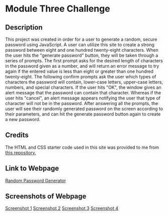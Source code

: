 # Module Three Challenge

## Description

This project was created in order for a user to generate a random, secure password using JavaScript. A user can utilize this site to create a strong password between eight and one hundred twenty-eight characters. When the user hits the "generate password" button, they will be taken through a series of prompts. The first prompt asks for the desired length of characters in the password given as a number, and will return an error message to try again if the entered value is less than eight or greater than one hundred twenty-eight. The following confirm prompts ask the user which types of characters the password will contain, lower-case letters, upper-case letters, numbers, and special characters. If the user hits "OK", the window gives an alert message that the password can contain that character. Whereas if the user hits "cancel", an alert message appears notifying the user that type of character will not be in the password. After answering all the prompts, the user will see their randomly generated password on the screen according to their parameters, and can hit the generate password button again to create a new password.

## Credits

The HTML and CSS starter code used in this site was provided to me from [this repository.](https://github.com/coding-boot-camp/friendly-parakeet)

## Link to Webpage

[Random Password Generator](cslunsford.github.io/module-three-challenge)

## Screenshots of Webpage

[Screenshot 1](https://github.com/cslunsford/module-three-challenge/blob/main/assets/images/Screenshot%202023-06-20%20at%209.51.26%20PM.png)
[Screenshot 2](https://github.com/cslunsford/module-three-challenge/blob/main/assets/images/Screenshot%202023-06-20%20at%209.52.03%20PM.png)
[Screenshot 3](https://github.com/cslunsford/module-three-challenge/blob/main/assets/images/Screenshot%202023-06-20%20at%209.52.19%20PM.png)
[Screenshot 4](https://github.com/cslunsford/module-three-challenge/blob/main/assets/images/Screenshot%202023-06-20%20at%209.52.29%20PM.png)